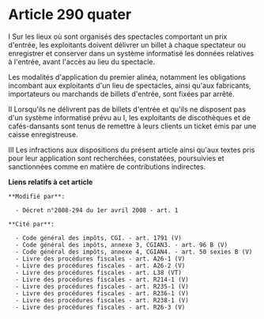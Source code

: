 # Article 290 quater

I Sur les lieux où sont organisés des spectacles comportant un prix d'entrée, les exploitants doivent délivrer un billet à
chaque spectateur ou enregistrer et conserver dans un système informatisé les données relatives à l'entrée, avant l'accès au
lieu du spectacle.

Les modalités d'application du premier alinéa, notamment les obligations incombant aux exploitants d'un lieu de spectacles,
ainsi qu'aux fabricants, importateurs ou marchands de billets d'entrée, sont fixées par arrêté.

II Lorsqu'ils ne délivrent pas de billets d'entrée et qu'ils ne disposent pas d'un système informatisé prévu au I, les
exploitants de discothèques et de cafés-dansants sont tenus de remettre à leurs clients un ticket émis par une caisse
enregistreuse.

III Les infractions aux dispositions du présent article ainsi qu'aux textes pris pour leur application sont recherchées,
constatées, poursuivies et sanctionnées comme en matière de contributions indirectes.

**Liens relatifs à cet article**

	**Modifié par**:

	  - Décret n°2008-294 du 1er avril 2008 - art. 1

	**Cité par**:

	  - Code général des impôts, CGI. - art. 1791 (V)
	  - Code général des impôts, annexe 3, CGIAN3. - art. 96 B (V)
	  - Code général des impôts, annexe 4, CGIAN4. - art. 50 sexies B (V)
	  - Livre des procédures fiscales - art. A26-1 (V)
	  - Livre des procédures fiscales - art. A26-2 (V)
	  - Livre des procédures fiscales - art. L38 (VT)
	  - Livre des procédures fiscales - art. R214-1 (V)
	  - Livre des procédures fiscales - art. R235-1 (V)
	  - Livre des procédures fiscales - art. R236-1 (V)
	  - Livre des procédures fiscales - art. R238-1 (V)
	  - Livre des procédures fiscales - art. R26-3 (V)
